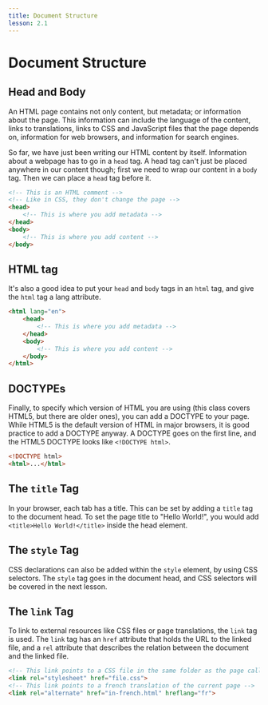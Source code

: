 ```yaml
---
title: Document Structure
lesson: 2.1
---
```


# Document Structure

## Head and Body

An HTML page contains not only content, but metadata; or information about the page. This information can include the language of the content, links to translations, links to CSS and JavaScript files that the page depends on, information for web browsers, and information for search engines.

So far, we have just been writing our HTML content by itself. Information about a webpage has to go in a `head` tag. A head tag can't just be placed anywhere in our content though; first we need to wrap our content in a `body` tag. Then we can place a `head` tag before it.

```html
<!-- This is an HTML comment -->
<!-- Like in CSS, they don't change the page -->
<head>
    <!-- This is where you add metadata -->
</head>
<body>
    <!-- This is where you add content -->
</body>
```

## HTML tag

It's also a good idea to put your `head` and `body` tags in an `html` tag, and give the `html` tag a lang attribute.

```html
<html lang="en">
    <head>
        <!-- This is where you add metadata -->
    </head>
    <body>
        <!-- This is where you add content -->
    </body>
</html>
```

## DOCTYPEs

Finally, to specify which version of HTML you are using (this class covers HTML5, but there are older ones), you can add a DOCTYPE to your page. While HTML5 is the default version of HTML in major browsers, it is good practice to add a DOCTYPE anyway. A DOCTYPE goes on the first line, and the HTML5 DOCTYPE looks like `<!DOCTYPE html>`.

```html
<!DOCTYPE html>
<html>...</html>
```

## The `title` Tag

In your browser, each tab has a title. This can be set by adding a `title` tag to the document head. To set the page title to "Hello World!", you would add `<title>Hello World!</title>` inside the head element.

## The `style` Tag

CSS declarations can also be added within the `style` element, by using CSS selectors. The `style` tag goes in the document head, and CSS selectors will be covered in the next lesson.

## The `link` Tag

To link to external resources like CSS files or page translations, the `link` tag is used. The `link` tag has an `href` attribute that holds the URL to the linked file, and a `rel` attribute that describes the relation between the document and the linked file.

```html
<!-- This link points to a CSS file in the same folder as the page called `file.css` -->
<link rel="stylesheet" href="file.css">
<!-- This link points to a french translation of the current page -->
<link rel="alternate" href="in-french.html" hreflang="fr">
```

